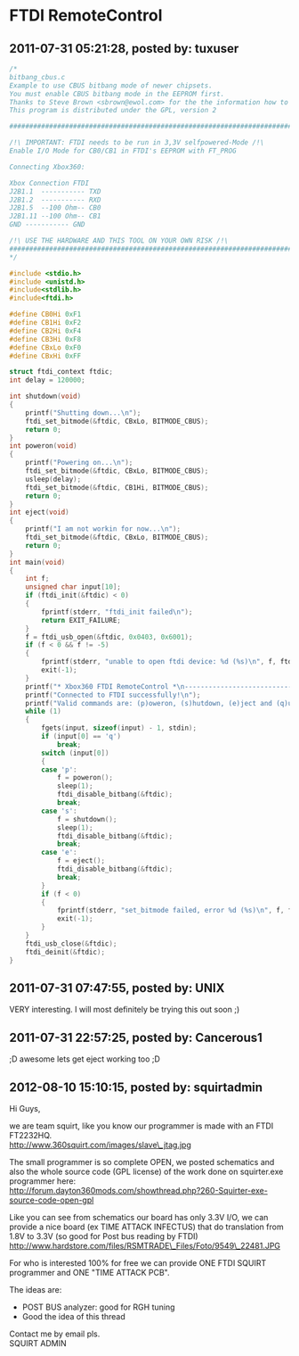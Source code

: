 # FTDI RemoteControl

## 2011-07-31 05:21:28, posted by: tuxuser

```c
/*
bitbang_cbus.c
Example to use CBUS bitbang mode of newer chipsets.
You must enable CBUS bitbang mode in the EEPROM first.
Thanks to Steve Brown <sbrown@ewol.com> for the the information how to do it.
This program is distributed under the GPL, version 2

##############################################################################

/!\ IMPORTANT: FTDI needs to be run in 3,3V selfpowered-Mode /!\
Enable I/O Mode for CB0/CB1 in FTDI's EEPROM with FT_PROG

Connecting Xbox360:

Xbox Connection FTDI
J2B1.1  ----------- TXD
J2B1.2  ----------- RXD
J2B1.5  --100 Ohm-- CB0
J2B1.11 --100 Ohm-- CB1
GND ----------- GND

/!\ USE THE HARDWARE AND THIS TOOL ON YOUR OWN RISK /!\
##############################################################################
*/

#include <stdio.h>
#include <unistd.h>
#include<stdlib.h>
#include<ftdi.h>

#define CB0Hi 0xF1
#define CB1Hi 0xF2
#define CB2Hi 0xF4
#define CB3Hi 0xF8
#define CBxLo 0xF0
#define CBxHi 0xFF

struct ftdi_context ftdic;
int delay = 120000;

int shutdown(void)
{
    printf("Shutting down...\n");
    ftdi_set_bitmode(&ftdic, CBxLo, BITMODE_CBUS);
    return 0;
}
int poweron(void)
{
    printf("Powering on...\n");
    ftdi_set_bitmode(&ftdic, CBxLo, BITMODE_CBUS);
    usleep(delay);
    ftdi_set_bitmode(&ftdic, CB1Hi, BITMODE_CBUS);
    return 0;
}
int eject(void)
{
    printf("I am not workin for now...\n");
    ftdi_set_bitmode(&ftdic, CBxLo, BITMODE_CBUS);
    return 0;
}
int main(void)
{
    int f;
    unsigned char input[10];
    if (ftdi_init(&ftdic) < 0)
    {
        fprintf(stderr, "ftdi_init failed\n");
        return EXIT_FAILURE;
    }
    f = ftdi_usb_open(&ftdic, 0x0403, 0x6001);
    if (f < 0 && f != -5)
    {
        fprintf(stderr, "unable to open ftdi device: %d (%s)\n", f, ftdi_get_error_string(&ftdic));
        exit(-1);
    }
    printf("* Xbox360 FTDI RemoteControl *\n------------------------------\n\n");
    printf("Connected to FTDI successfully!\n");
    printf("Valid commands are: (p)oweron, (s)hutdown, (e)ject and (q)uit!\n");
    while (1)
    {
        fgets(input, sizeof(input) - 1, stdin);
        if (input[0] == 'q')
            break;
        switch (input[0])
        {
        case 'p':
            f = poweron();
            sleep(1);
            ftdi_disable_bitbang(&ftdic);
            break;
        case 's':
            f = shutdown();
            sleep(1);
            ftdi_disable_bitbang(&ftdic);
            break;
        case 'e':
            f = eject();
            ftdi_disable_bitbang(&ftdic);
            break;
        }
        if (f < 0)
        {
            fprintf(stderr, "set_bitmode failed, error %d (%s)\n", f, ftdi_get_error_string(&ftdic));
            exit(-1);
        }
    }
    ftdi_usb_close(&ftdic);
    ftdi_deinit(&ftdic);
}
```

## 2011-07-31 07:47:55, posted by: UNIX

VERY interesting. I will most definitely be trying this out soon ;)

## 2011-07-31 22:57:25, posted by: Cancerous1

;D awesome lets get eject working too ;D

## 2012-08-10 15:10:15, posted by: squirtadmin

Hi Guys,  
   
 we are team squirt, like you know our programmer is made with an FTDI FT2232HQ.  
 http://www.360squirt.com/images/slave\_jtag.jpg   
   
 The small programmer is so complete OPEN, we posted schematics and also the whole source code (GPL license) of the work done on squirter.exe programmer here:  
 http://forum.dayton360mods.com/showthread.php?260-Squirter-exe-source-code-open-gpl  
   
 Like you can see from schematics our board has only 3.3V I/O, we can provide a nice board (ex TIME ATTACK INFECTUS) that do translation from 1.8V to 3.3V (so good for Post bus reading by FTDI)   
 http://www.hardstore.com/files/RSMTRADE\_Files/Foto/9549\_22481.JPG  
   
 For who is interested 100% for free we can provide ONE FTDI SQUIRT programmer and ONE "TIME ATTACK PCB".  
   
 The ideas are:  
   
 - POST BUS analyzer: good for RGH tuning  
 - Good the idea of this thread   
   
 Contact me by email pls.  
 SQUIRT ADMIN
